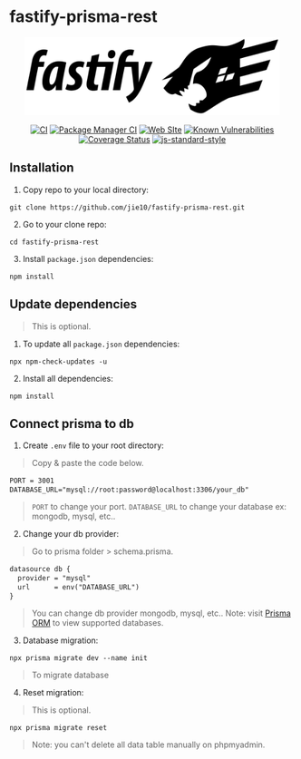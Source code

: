 # fastify-prisma-rest

<div align="center">
<img src="https://github.com/fastify/graphics/raw/HEAD/fastify-landscape-outlined.svg" width="450" height="auto"/>
</div>

<div align="center">

[![CI](https://github.com/fastify/fastify/workflows/ci/badge.svg)](https://github.com/fastify/fastify/actions/workflows/ci.yml)
[![Package Manager CI](https://github.com/fastify/fastify/workflows/package-manager-ci/badge.svg)](https://github.com/fastify/fastify/actions/workflows/package-manager-ci.yml)
[![Web SIte](https://github.com/fastify/fastify/workflows/website/badge.svg)](https://github.com/fastify/fastify/actions/workflows/website.yml)
[![Known Vulnerabilities](https://snyk.io/test/github/fastify/fastify/badge.svg)](https://snyk.io/test/github/fastify/fastify)
[![Coverage Status](https://coveralls.io/repos/github/fastify/fastify/badge.svg?branch=main)](https://coveralls.io/github/fastify/fastify?branch=main)
[![js-standard-style](https://img.shields.io/badge/code%20style-standard-brightgreen.svg?style=flat)](https://standardjs.com/)

</div>

## Installation

1. Copy repo to your local directory:
```
git clone https://github.com/jie10/fastify-prisma-rest.git
```
2. Go to your clone repo:
```
cd fastify-prisma-rest
```
3. Install `package.json` dependencies:
```
npm install
```
## Update dependencies

> This is optional.
1. To update all `package.json` dependencies:
```
npx npm-check-updates -u
```
2. Install all dependencies:
```
npm install
```
## Connect prisma to db

1. Create `.env` file to your root directory:
> Copy & paste the code below.
```
PORT = 3001
DATABASE_URL="mysql://root:password@localhost:3306/your_db"
```
> `PORT` to change your port.
> `DATABASE_URL` to change your database ex: mongodb, mysql, etc..
2. Change your db provider:
> Go to prisma folder > schema.prisma.
```
datasource db {
  provider = "mysql"
  url      = env("DATABASE_URL")
}
```
> You can change db provider mongodb, mysql, etc..
> Note: visit [Prisma ORM](https://www.prisma.io/) to view supported databases.
3. Database migration:
```
npx prisma migrate dev --name init
```
> To migrate database
4. Reset migration:
> This is optional.
```
npx prisma migrate reset
```
> Note: you can't delete all data table manually on phpmyadmin.